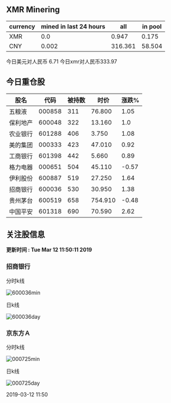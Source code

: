 ## XMR Minering

|currency|mined in last 24 hours|all|in pool|
|---|---|---|---|
|XMR|0.0|0.947|0.175|
|CNY|0.002|316.361|58.504|

今日美元对人民币 6.71	今日xmr对人民币333.97


## 今日重仓股 

|股名|代码|被持数|时价|涨跌%|
|---|---|---|---|---|
|五粮液|000858|311|76.800|1.05|
|保利地产|600048|322|13.160|1.0|
|农业银行|601288|406|3.750|1.08|
|美的集团|000333|423|47.010|0.92|
|工商银行|601398|442|5.660|0.89|
|格力电器|000651|504|45.110|-0.57|
|伊利股份|600887|519|27.250|1.64|
|招商银行|600036|530|30.950|1.38|
|贵州茅台|600519|658|754.910|-0.48|
|中国平安|601318|690|70.590|2.62|

## 关注股信息
**更新时间 : Tue Mar 12 11:50:11 2019**
### 招商银行 
分时k线

![600036min](http://image.sinajs.cn/newchart/min/n/sh600036.gif)

日k线

![600036day](http://image.sinajs.cn/newchart/daily/n/sh600036.gif)

### 京东方Ａ 
分时k线

![000725min](http://image.sinajs.cn/newchart/min/n/sz000725.gif)

日k线

![000725day](http://image.sinajs.cn/newchart/daily/n/sz000725.gif)

2019-03-12 11:50